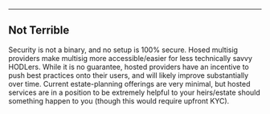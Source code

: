 ---

## Not Terrible
Security is not a binary, and no setup is 100% secure.
Hosed multisig providers make multisig more accessible/easier for less technically savvy HODLers.
While it is no guarantee, hosted providers have an incentive to push best practices onto their users, and will likely improve substantially over time.
Current estate-planning offerings are very minimal, but hosted services are in a position to be extremely helpful to your heirs/estate should something happen to you (though this would require upfront KYC).

